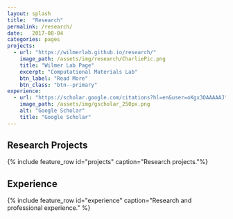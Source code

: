 ```yaml
---
layout: splash
title:  "Research"
permalink: /research/
date:   2017-08-04
categories: pages
projects:
  - url: "https://wilmerlab.github.io/research/"
    image_path: /assets/img/research/CharliePic.png
    title: "Wilmer Lab Page"
    excerpt: "Computational Materials Lab"
    btn_label: "Read More"
    btn_class: "btn--primary"
experience:
  - url: "https://scholar.google.com/citations?hl=en&user=oKgx3OAAAAAJ"
    image_path: /assets/img/gscholar_250px.png
    alt: "Google Scholar"
    title: "Google Scholar"
---
```

## Research Projects
{% include feature_row id="projects" caption="Research projects."%}

## Experience
{% include feature_row id="experience" caption="Research and professional experience." %}
